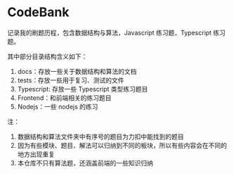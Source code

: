 # CodeBank

记录我的刷题历程，包含数据结构与算法，Javascript 练习题，Typescript 练习题。

其中部分目录结构含义如下：

1. docs：存放一些关于数据结构和算法的文档
2. tests：存放一些用于复习、测试的文件
3. Typescript: 存放一些 Typescript 类型练习题目
4. Frontend：和前端相关的练习题目
5. Nodejs：一些 nodejs 的练习

注：

1. 数据结构和算法文件夹中有序号的题目为力扣中能找到的题目
2. 因为有些模块、题目、解法可以归纳到不同的板块，所以有些内容会在不同的地方出现重复
3. 本仓库不只有算法题，还涵盖前端的一些知识归纳
